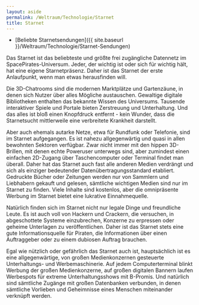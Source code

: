 ```yaml
---
layout: aside
permalink: /Weltraum/Technologie/Starnet
title: Starnet
---
```


- [Beliebte Starnetsendungen]({{ site.baseurl }}/Weltraum/Technologie/Starnet-Sendungen)

Das Starnet ist das beliebteste und größte frei zugängliche Datennetz im SpacePirates-Universum. Jeder, der wichtig ist oder sich für wichtig hält, hat eine eigene Starnetpräsenz. Daher ist das Starnet der erste Anlaufpunkt, wenn man etwas herausfinden will.

Die 3D-Chatrooms sind die modernen Marktplätze und Gartenzäune, in denen sich Nutzer über alles Mögliche austauschen. Gewaltige digitale Bibliotheken enthalten das bekannte Wissen des Universums. Tausende interaktiver Spiele und Portale bieten Zerstreuung und Unterhaltung. Und das alles ist bloß einen Knopfdruck entfernt - kein Wunder, dass die Starnetsucht mittlerweile eine verbreitete Krankheit darstellt.

Aber auch ehemals autarke Netze, etwa für Rundfunk oder Telefonie, sind im Starnet aufgegangen. Es ist nahezu allgegenwärtig und quasi in allen bewohnten Sektoren verfügbar. Zwar nicht immer mit den hippen 3D-Brillen, mit denen echte Poweruser unterwegs sind, aber zumindest einen einfachen 2D-Zugang über Taschencomputer oder Terminal findet man überall. Daher hat das Starnet auch fast alle anderen Medien verdrängt und sich als einziger bedeutender Datenübertragungsstandard etabliert. Gedruckte Bücher oder Zeitungen werden nur von Sammlern und Liebhabern gekauft und gelesen, sämtliche wichtigen Medien sind nur im Starnet zu finden. Viele Inhalte sind kostenlos, aber die omnipräsente Werbung im Starnet bietet eine lukrative Einnahmequelle.

Natürlich finden sich im Starnet nicht nur legale Dinge und freundliche Leute. Es ist auch voll von Hackern und Crackern, die versuchen, in abgeschottete Systeme einzubrechen, Konzerne zu erpressen oder geheime Unterlagen zu veröffentlichen. Daher ist das Starnet stets eine gute Informationsquelle für Piraten, die Informationen über einen Auftraggeber oder zu einem dubiosen Auftrag brauchen.

Egal wie nützlich oder gefährlich das Starnet auch ist, hauptsächlich ist es eine allgegenwärtige, von großen Medienkonzernen gesteuerte Unterhaltungs- und Werbemaschinerie. Auf jedem Computerterminal blinkt Werbung der großen Medienkonzerne, auf großen digitalen Bannern laufen Werbespots für extreme Unterhaltungsshows mit B-Promis. Und natürlich sind sämtliche Zugänge mit großen Datenbanken verbunden, in denen sämtliche Vorlieben und Geheimnisse eines Menschen miteinander verknüpft werden.
